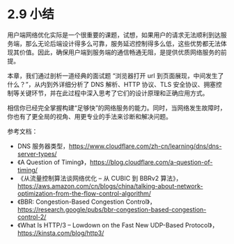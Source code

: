 # 2.9 小结

用户端网络优化实际是一个很重要的课题，试想，如果用户的请求无法顺利到达服务端，那么无论后端设计得多么可靠，服务延迟控制得多么低，这些优势都无法体现其价值。因此，确保用户端到服务端的通信畅通无阻，是提供优质网络服务的前提。

本章，我们通过剖析一道经典的面试题 “浏览器打开 url 到页面展现，中间发生了什么？”，从内到外详细分析了 DNS 解析、HTTP 协议、TLS 安全协议、拥塞控制等关键环节，并在此过程中深入思考了它们的设计原理和正确应用方式。

相信你已经完全掌握构建“足够快”的网络服务的能力。同时，当网络发生故障时，你也有了更全局的视角、用更专业的手法来诊断和解决问题。

参考文档：
- DNS 服务器类型，https://www.cloudflare.com/zh-cn/learning/dns/dns-server-types/
- 《A Question of Timing》，https://blog.cloudflare.com/a-question-of-timing/
- 《从流量控制算法谈网络优化 – 从 CUBIC 到 BBRv2 算法》，https://aws.amazon.com/cn/blogs/china/talking-about-network-optimization-from-the-flow-control-algorithm/
- 《BBR: Congestion-Based Congestion Control》，https://research.google/pubs/bbr-congestion-based-congestion-control-2/
- 《What Is HTTP/3 – Lowdown on the Fast New UDP-Based Protocol》，https://kinsta.com/blog/http3/
